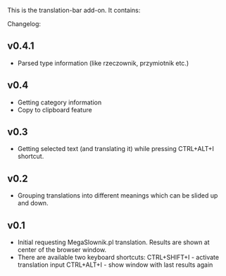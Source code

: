 This is the translation-bar add-on.  It contains:

Changelog:

v0.4.1
---------------
 * Parsed type information (like rzeczownik, przymiotnik etc.)

v0.4
---------------
 * Getting category information
 * Copy to clipboard feature

v0.3
---------------
 * Getting selected text (and translating it) while pressing CTRL+ALT+I shortcut.

v0.2
---------------
 * Grouping translations into different meanings which can be slided up and down.

v0.1
---------------
 * Initial requesting MegaSlownik.pl translation. Results are shown at center of the browser window.
 * There are available two keyboard shortcuts:
    CTRL+SHIFT+I - activate translation input
    CTRL+ALT+I   - show window with last results again

